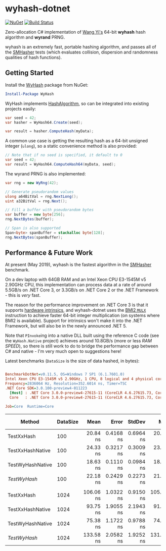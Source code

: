 wyhash-dotnet
=============
[![NuGet](https://img.shields.io/nuget/v/WyHash.svg)](https://www.nuget.org/packages/WyHash)
[![Build Status](https://ci.appveyor.com/api/projects/status/yv41pshy1xaks5ps?svg=true)](https://ci.appveyor.com/project/cocowalla/wyhash-dotnet)

Zero-allocation C# implementation of [Wang Yi's](https://github.com/wangyi-fudan/wyhash) 64-bit **wyhash** hash algorithm and **wyrand** PRNG.

wyhash is an extremely fast, portable hashing algorithm, and passes all of the [SMHasher](https://github.com/rurban/smhasher) tests (which evaluates collision, dispersion and randomness qualities of hash functions).

Getting Started
-----

Install the [WyHash](https://www.nuget.org/packages/WyHash) package from NuGet:

```powershell
Install-Package WyHash
```

WyHash implements [HashAlgorithm](https://docs.microsoft.com/en-us/dotnet/api/system.security.cryptography.hashalgorithm?view=netframework-4.7.2), so can be integrated into existing projects easily:

```csharp
var seed = 42;
var hasher = WyHash64.Create(seed);

var result = hasher.ComputeHash(myData);
```

A common use case is getting the resulting hash as a 64-bit unsigned integer (`ulong`), so a static convenience method is also provided:

```csharp
// Note that if no seed is specified, it default to 0
var seed = 42;
var result = WyHash64.ComputeHash64(myData, seed);
```

The wyrand PRNG is also implemented:

```csharp
var rng = new WyRng(42);

// Generate pseudorandom values
ulong a64BitVal = rng.NextLong();
uint a32BitVal = rng.Next();

// Fill a buffer with pseudorandom bytes
var buffer = new byte[256];
rng.NextBytes(buffer);

// Span is also supported
Span<byte> spanBuffer = stackalloc byte[128];
rng.NextBytes(spanBuffer);
```

Performance & Future Work
-------------------------
At present (May 2019), wyhash is the fastest algorithm in the [SMHasher](https://github.com/rurban/smhasher) benchmark.

On a dev laptop with 64GB RAM and an Intel Xeon CPU E3-1545M v5 2.90GHz CPU, this implementation can process data at a rate of around 5.5GB/s on .NET Core 3, or 3.3GB/s on .NET Core 2 or the .NET Framework - this is *very* fast.

The reason for the performance improvement on .NET Core 3 is that it supports [hardware intrinsics](https://fiigii.com/2019/03/03/Hardware-intrinsic-in-NET-Core-3-0-Introduction/), and wyhash-dotnet uses the [BMI2 `MULX`](https://www.felixcloutier.com/x86/MULX.html) instruction to achieve faster 64-bit integer multiplication (on systems where BMI2 is available). Support for intrinsics won't make it into the .NET Framework, but will also be in the newly announced .NET 5.

Note that `PInvoke`ing into a native DLL built using the reference C code (see the `WyHash.Native` project) achieves around 10.8GB/s (more or less *RAM SPEED*), so there is still work to do to bridge the performance gap between C# and native - I'm very much open to suggestions here!

Latest benchmarks (`DataSize` is the size of data hashed, in bytes):

```ini

BenchmarkDotNet=v0.11.5, OS=Windows 7 SP1 (6.1.7601.0)
Intel Xeon CPU E3-1545M v5 2.90GHz, 1 CPU, 8 logical and 4 physical cores
Frequency=2836064 Hz, Resolution=352.6014 ns, Timer=TSC
.NET Core SDK=3.0.100-preview4-011223
  [Host] : .NET Core 3.0.0-preview4-27615-11 (CoreCLR 4.6.27615.73, CoreFX 4.700.19.21213), 64bit RyuJIT
  Core   : .NET Core 3.0.0-preview4-27615-11 (CoreCLR 4.6.27615.73, CoreFX 4.700.19.21213), 64bit RyuJIT

Job=Core  Runtime=Core  

```
|           Method | DataSize |      Mean |     Error |    StdDev |       Min |       Max | Ratio | RatioSD | Rank | Gen 0 | Gen 1 | Gen 2 | Allocated |
|----------------- |--------- |----------:|----------:|----------:|----------:|----------:|------:|--------:|-----:|------:|------:|------:|----------:|
|       TestXxHash |      100 |  20.84 ns | 0.4168 ns | 0.6964 ns |  20.02 ns |  22.99 ns |  0.95 |    0.03 |    2 |     - |     - |     - |         - |
| TestXxHashNative |      100 |  24.33 ns | 0.3217 ns | 0.3009 ns |  23.99 ns |  24.92 ns |  1.10 |    0.02 |    4 |     - |     - |     - |         - |
| TestWyHashNative |      100 |  18.63 ns | 0.1110 ns | 0.0984 ns |  18.47 ns |  18.87 ns |  0.84 |    0.01 |    1 |     - |     - |     - |         - |
|     *TestWyHash* |      100 |  22.18 ns | 0.2429 ns | 0.2273 ns |  21.84 ns |  22.52 ns |  1.00 |    0.00 |    3 |     - |     - |     - |         - |
|                  |          |           |           |           |           |           |       |         |      |       |       |       |           |
|       TestXxHash |     1024 | 106.06 ns | 1.0322 ns | 0.9150 ns | 105.25 ns | 108.04 ns |  0.79 |    0.01 |    3 |     - |     - |     - |         - |
| TestXxHashNative |     1024 |  93.75 ns | 1.9055 ns | 2.1943 ns |  91.79 ns |  99.02 ns |  0.71 |    0.02 |    2 |     - |     - |     - |         - |
| TestWyHashNative |     1024 |  75.38 ns | 1.1722 ns | 0.9788 ns |  74.37 ns |  77.46 ns |  0.56 |    0.01 |    1 |     - |     - |     - |         - |
|     *TestWyHash* |     1024 | 133.58 ns | 2.0582 ns | 1.9252 ns | 131.38 ns | 137.66 ns |  1.00 |    0.00 |    4 |     - |     - |     - |         - |
